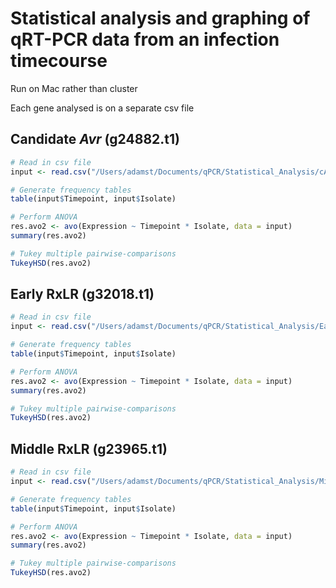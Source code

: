 # Statistical analysis and graphing of qRT-PCR data from an infection timecourse

Run on Mac rather than cluster

Each gene analysed is on a separate csv file

## Candidate _Avr_ (g24882.t1)

```R
# Read in csv file
input <- read.csv("/Users/adamst/Documents/qPCR/Statistical_Analysis/cAvr.csv")

# Generate frequency tables
table(input$Timepoint, input$Isolate)

# Perform ANOVA
res.avo2 <- avo(Expression ~ Timepoint * Isolate, data = input)
summary(res.avo2)

# Tukey multiple pairwise-comparisons
TukeyHSD(res.avo2)
```

## Early RxLR (g32018.t1)

```R
# Read in csv file
input <- read.csv("/Users/adamst/Documents/qPCR/Statistical_Analysis/Early_RxLR.csv")

# Generate frequency tables
table(input$Timepoint, input$Isolate)

# Perform ANOVA
res.avo2 <- avo(Expression ~ Timepoint * Isolate, data = input)
summary(res.avo2)

# Tukey multiple pairwise-comparisons
TukeyHSD(res.avo2)
```

## Middle RxLR (g23965.t1)

```R
# Read in csv file
input <- read.csv("/Users/adamst/Documents/qPCR/Statistical_Analysis/Middle_RxLR.csv")

# Generate frequency tables
table(input$Timepoint, input$Isolate)

# Perform ANOVA
res.avo2 <- avo(Expression ~ Timepoint * Isolate, data = input)
summary(res.avo2)

# Tukey multiple pairwise-comparisons
TukeyHSD(res.avo2)
```
